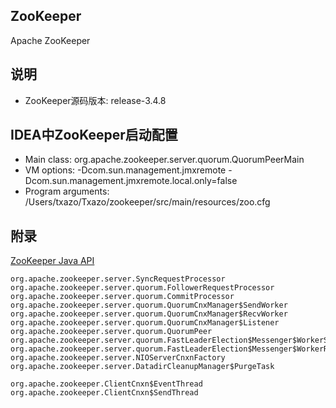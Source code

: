 ## ZooKeeper

Apache ZooKeeper

## 说明

* ZooKeeper源码版本: release-3.4.8

## IDEA中ZooKeeper启动配置

* Main class: org.apache.zookeeper.server.quorum.QuorumPeerMain
* VM options: -Dcom.sun.management.jmxremote -Dcom.sun.management.jmxremote.local.only=false
* Program arguments: /Users/txazo/Txazo/zookeeper/src/main/resources/zoo.cfg

## 附录

[ZooKeeper Java API](http://zookeeper.apache.org/doc/current/api/index.html)

```
org.apache.zookeeper.server.SyncRequestProcessor
org.apache.zookeeper.server.quorum.FollowerRequestProcessor
org.apache.zookeeper.server.quorum.CommitProcessor
org.apache.zookeeper.server.quorum.QuorumCnxManager$SendWorker
org.apache.zookeeper.server.quorum.QuorumCnxManager$RecvWorker
org.apache.zookeeper.server.quorum.QuorumCnxManager$Listener
org.apache.zookeeper.server.quorum.QuorumPeer
org.apache.zookeeper.server.quorum.FastLeaderElection$Messenger$WorkerSender
org.apache.zookeeper.server.quorum.FastLeaderElection$Messenger$WorkerReceiver
org.apache.zookeeper.server.NIOServerCnxnFactory
org.apache.zookeeper.server.DatadirCleanupManager$PurgeTask
```

```
org.apache.zookeeper.ClientCnxn$EventThread
org.apache.zookeeper.ClientCnxn$SendThread
```
